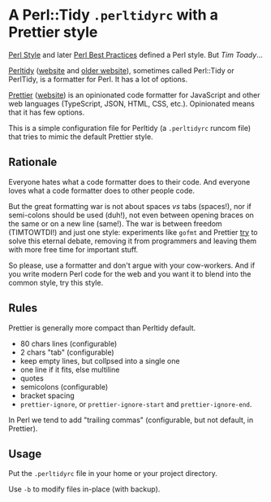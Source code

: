 # A Perl::Tidy `.perltidyrc` with a Prettier style

[Perl Style](https://perldoc.perl.org/perlstyle.html) and later [Perl Best Practices](http://shop.oreilly.com/product/9780596001735.do) defined a Perl style. But _Tim Toady_...

[Perltidy](https://github.com/perltidy/perltidy) ([website](https://perltidy.github.io/perltidy/) and [older website](http://perltidy.sourceforge.net/)), sometimes called Perl::Tidy or PerlTidy, is a formatter for Perl. It has a lot of options.

[Prettier](https://github.com/prettier/prettier) ([website](https://prettier.io/)) is an opinionated code formatter for JavaScript and other web languages (TypeScript, JSON, HTML, CSS, etc.). Opinionated means that it has few options.

This is a simple configuration file for Perltidy (a `.perltidyrc` runcom file) that tries to mimic the default Prettier style.


## Rationale

Everyone hates what a code formatter does to their code. And everyone loves what a code formatter does to other people code.

But the great formatting war is not about spaces _vs_ tabs (spaces!), nor if semi-colons should be used (duh!), not even between opening braces on the same or on a new line (same!). The war is between freedom (TIMTOWTDI!) and just one style: experiments like `gofmt` and Prettier [try](https://prettier.io/docs/en/why-prettier.html) to solve this eternal debate, removing it from programmers and leaving them with more free time for important stuff.

So please, use a formatter and don't argue with your cow-workers. And if you write modern Perl code for the web and you want it to blend into the common style, try this style.


## Rules

Prettier is generally more compact than Perltidy default.

- 80 chars lines (configurable)
- 2 chars "tab" (configurable)
- keep empty lines, but collpsed into a single one
- one line if it fits, else multiline
- quotes
- semicolons (configurable)
- bracket spacing
- `prettier-ignore`, or `prettier-ignore-start` and `prettier-ignore-end`.

In Perl we tend to add "trailing commas" (configurable, but not default, in Prettier).


## Usage

Put the `.perltidyrc` file in your home or your project directory.

Use `-b` to modify files in-place (with backup).

